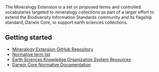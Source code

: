 The Mineralogy Extension is a set or proposed terms and controlled vocabularies targeted to mineralogy collections as part
of a larger effort to extend the Biodiversity Information Standards community and its flagship standard, Darwin Core, to support earth sciences collections.

Getting started[](#getting-started)
-----------------------------------
* [Mineralogy Extension GitHub Repository](https://github.com/tdwg/mineralogy)
* [Normative term list](https://github.com/tdwg/mineralogy/tree/main/source)
* [Earth Sciences Knowledge Organization System Resources](https://github.com/ben-norton/GeoKOS)
* [Darwin Core Normative Documentation](https://dwc.tdwg.org/)

